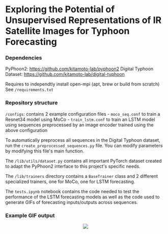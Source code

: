 # Exploring the Potential of Unsupervised Representations of IR Satellite Images for Typhoon Forecasting 

### Dependencies
PyPhoon2: https://github.com/kitamoto-lab/pyphoon2
Digital Typhoon Dataset: https://github.com/kitamoto-lab/digital-typhoon

Requires to independtly install open-mpi (apt, brew or build from scratch)
See `/requirements.txt`

### Repository structure
`/configs`: contains 2 example configuration files
    - `moco_seq.conf` to train a Resnet34 model using MoCo
    - `train_lstm.conf` to train an LSTM model using sequences preprocessed by an image encoder trained using the above configuration

To automatically preprocess all sequences in the Digital Typhoon dataset, run the `create_preprocessed_sequences.py` file. You can modify parameters by modifying this file's main function.

The `/lib/utils/dataset.py` contains all important PyTorch dataset created to adapt the PyPhoon2 interface to this project's specific needs.

The `/lib/trainers` directory contains a `BaseTrainer` class and 2 different specialized trainers, one for MoCo, one for LSTM forecasting.

The `tests.ipynb` notebook contains the code needed to test the performance of the LSTM forecasting models as well as the code used to generate GIFs of forecasting inputs/outputs across sequences.

### Example GIF output

<p align="center"> <img src='gifs/202302.gif' align="center""> </p> 
